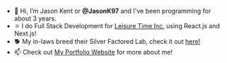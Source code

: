 - 👋 Hi, I’m Jason Kent or <strong>@JasonK97</strong> and I've been programming for about 3 years.
- ⚛ I do Full Stack Development for <a href="https://leisuretimeinc.com/" target="_blank">Leisure Time Inc.</a> using React.js and Next.js!
- 🐕 My in-laws breed their Silver Factored Lab, check it out <a href="https://react-firebase-blog-e46b3.web.app/" target="_blank">here!</a>
- 📫 Check out <a href="https://jasonkent.dev/" target="_blank">My Portfolio Website</a> for more about me!
